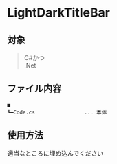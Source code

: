 # LightDarkTitleBar

## 対象
> C#かつ<br>
> .Net

## ファイル内容
```
■
┗━Code.cs                ... 本体
```

## 使用方法
適当なところに埋め込んでください
